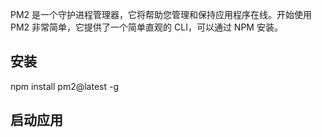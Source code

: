 PM2 是一个守护进程管理器，它将帮助您管理和保持应用程序在线。开始使用 PM2 非常简单，它提供了一个简单直观的 CLI，可以通过 NPM 安装。

## 安装

npm install pm2@latest -g

## 启动应用

<!-- more -->
